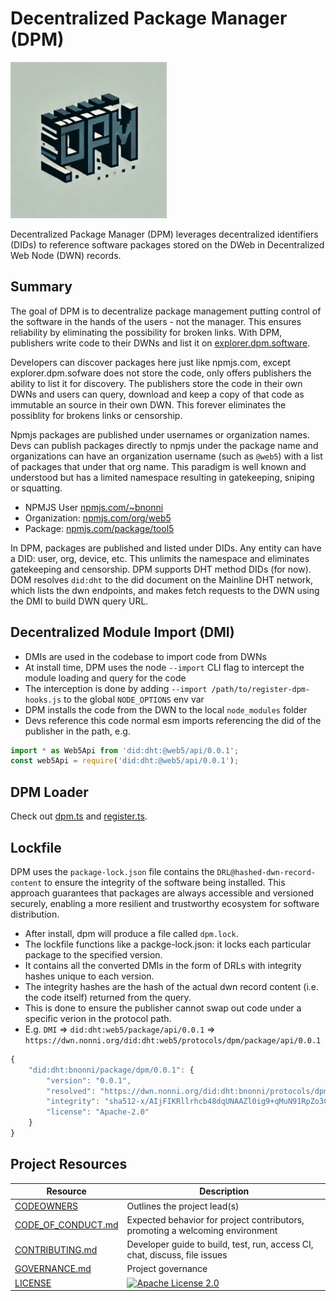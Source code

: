 # Decentralized Package Manager (DPM)

<img src="/docs/img/logo/tan/profile.webp" height=250 width=250 />

Decentralized Package Manager (DPM) leverages decentralized identifiers (DIDs) to reference software packages stored on the DWeb in Decentralized Web Node (DWN) records.

## Summary

The goal of DPM is to decentralize package management putting control of the software in the hands of the users - not the manager. This ensures reliability by eliminating the possibility for broken links. With DPM, publishers write code to their DWNs and list it on [explorer.dpm.software](explorer.dpm.software).

Developers can discover packages here just like npmjs.com, except explorer.dpm.sofware does not store the code, only offers publishers the ability to list it for discovery. The publishers store the code in their own DWNs and users can query, download and keep a copy of that code as immutable an source in their own DWN. This forever eliminates the possiblity for brokens links or censorship.

Npmjs packages are published under usernames or organization names. Devs can publish packages directly to npmjs under the package name and organizations can have an organization username (such as `@web5`) with a list of packages that under that org name. This paradigm is well known and understood but has a limited namespace resulting in gatekeeping, sniping or squatting.

* NPMJS User [npmjs.com/~bnonni](https://npmjs.com/~bnonni)
* Organization: [npmjs.com/org/web5](https://npmjs.com/org/web5)
* Package: [npmjs.com/package/tool5](npmjs.com/package/tool5)

In DPM, packages are published and listed under DIDs. Any entity can have a DID: user, org, device, etc. This unlimits the namespace and eliminates gatekeeping and censorship. DPM supports DHT method DIDs (for now). DOM resolves `did:dht` to the did document on the Mainline DHT network, which lists the dwn endpoints, and makes fetch requests to the DWN using the DMI to build DWN query URL.

## Decentralized Module Import (DMI)

* DMIs are used in the codebase to import code from DWNs
* At install time, DPM uses the node `--import` CLI flag to intercept the module loading and query for the code
* The interception is done by adding `--import /path/to/register-dpm-hooks.js` to the global `NODE_OPTIONS` env var
* DPM installs the code from the DWN to the local `node_modules` folder
* Devs reference this code normal esm imports referencing the did of the publisher in the path, e.g.

```ts
import * as Web5Api from 'did:dht:@web5/api/0.0.1';
const web5Api = require('did:dht:@web5/api/0.0.1');
```

## DPM Loader

Check out [dpm.ts](/src/dpm.ts) and [register.ts](/src/register.ts).

## Lockfile

DPM uses the `package-lock.json` file contains the `DRL@hashed-dwn-record-content` to ensure the integrity of the software being installed. This approach guarantees that packages are always accessible and versioned securely, enabling a more resilient and trustworthy ecosystem for software distribution.

* After install, dpm will produce a file called `dpm.lock`.
* The lockfile functions like a packge-lock.json: it locks each particular package to the specified version.
* It contains all the converted DMIs in the form of DRLs with integrity hashes unique to each version.
* The integrity hashes are the hash of the actual dwn record content (i.e. the code itself) returned from the query.
* This is done to ensure the publisher cannot swap out code under a specific verion in the protocol path.
* E.g. `DMI` => `did:dht:web5/package/api/0.0.1` => `https://dwn.nonni.org/did:dht:web5/protocols/dpm/package/api/0.0.1`

```ts
{
    "did:dht:bnonni/package/dpm/0.0.1": {
        "version": "0.0.1",
        "resolved": "https://dwn.nonni.org/did:dht:bnonni/protocols/dpm/package/dpm/0.0.1",
        "integrity": "sha512-x/AIjFIKRllrhcb48dqUNAAZl0ig9+qMuN91RpZo3Cb2+zuibfh+KISl6+kVVyktDz230JKc208UkQwwMqyB+w==/VNCYsUA==",
        "license": "Apache-2.0"
    }
}
```

## Project Resources

| Resource                                   | Description                                                                    |
| ------------------------------------------ | ------------------------------------------------------------------------------ |
| [CODEOWNERS](./CODEOWNERS)                 | Outlines the project lead(s)                                                   |
| [CODE_OF_CONDUCT.md](./CODE_OF_CONDUCT.md) | Expected behavior for project contributors, promoting a welcoming environment |
| [CONTRIBUTING.md](./CONTRIBUTING.md)       | Developer guide to build, test, run, access CI, chat, discuss, file issues     |
| [GOVERNANCE.md](./GOVERNANCE.md)           | Project governance                                                             |
| [LICENSE](./LICENSE)                       | [![Apache License 2.0][apache-license-badge]][apache-license-link]            |

[apache-license-badge]: https://img.shields.io/badge/license-Apache%202.0-blue.svg
[apache-license-link]: https://opensource.org/licenses/Apache-2.0
